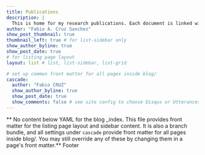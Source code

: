 ```yaml
---
title: Publications
description: |
  This is home for my research publications. Each document is linked with accompanying preprints, posters, and/or additional pieces.
author: "Fabio A. Cruz Sanchez"
show_post_thumbnail: true
thumbnail_left: true # for list-sidebar only
show_author_byline: true
show_post_date: true
# for listing page layout
layout: list # list, list-sidebar, list-grid

# set up common front matter for all pages inside blog/
cascade:
  author: "Fabio CRUZ"
  show_author_byline: true
  show_post_date: true
  show_comments: false # see site config to choose Disqus or Utterances
---
```


** No content below YAML for the blog _index. This file provides front matter for the listing page layout and sidebar content. It is also a branch bundle, and all settings under `cascade` provide front matter for all pages inside blog/. You may still override any of these by changing them in a page's front matter.**
Footer